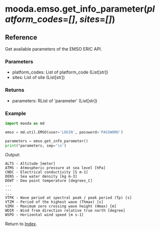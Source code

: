 # mooda.emso.get_info_parameter(*platform_codes*=*[]*, *sites*=*[]*)

## Reference

Get available parameters of the EMSO ERIC API.

### Parameters

* platform_codes: List of platform_code (List[str])
* sites: List of site (List[str])

### Returns

* parameters: RList of 'parameter' (List[str])

### Example

```python
import mooda as md

emso = md.util.EMSO(user='LOGIN', password='PASSWORD')

parameters = emso.get_info_parameter()
print(*parameters, sep='\n')
```

Output:

```
ALTS - Altitude [meter]
ATMS - Atmospheric pressure at sea level [hPa]
CNDC - Electrical conductivity [S m-1]
DENS - Sea water density [kg m-3]
DEWT - Dew point temperature [degrees_C]
...
...
...
VTPK - Wave period at spectral peak / peak period (Tp) [s]
VTZM - Period of the highest wave (Thmax) [s]
VZMX - Maximum zero crossing wave height (Hmax) [m]
WDIR - Wind from direction relative true north [degree]
WSPD - Horizontal wind speed [m s-1]
```

Return to [Index](../../index_api_reference.md).
